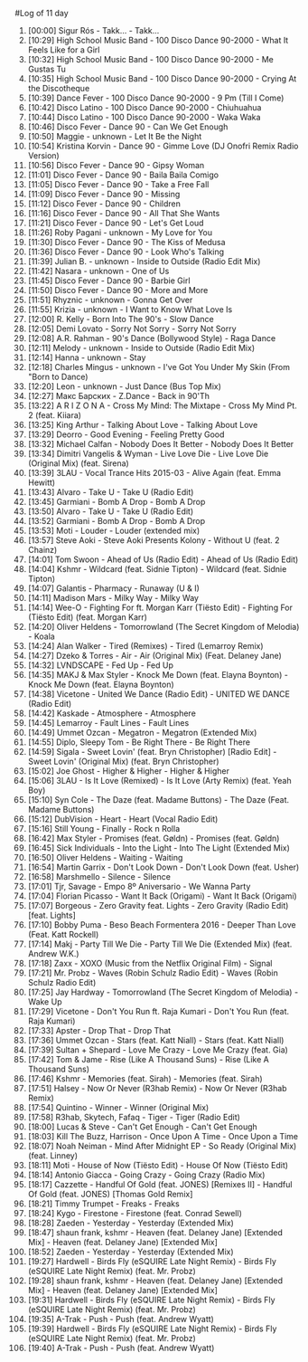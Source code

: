 #Log of 11 day

1. [00:00] Sigur Rós - Takk... - Takk...
1. [10:29] High School Music Band - 100 Disco Dance 90-2000 - What It Feels Like for a Girl
1. [10:32] High School Music Band - 100 Disco Dance 90-2000 - Me Gustas Tu
1. [10:35] High School Music Band - 100 Disco Dance 90-2000 - Crying At the Discotheque
1. [10:39] Dance Fever - 100 Disco Dance 90-2000 - 9 Pm (Till I Come)
1. [10:42] Disco Latino - 100 Disco Dance 90-2000 - Chiuhuahua
1. [10:44] Disco Latino - 100 Disco Dance 90-2000 - Waka Waka
1. [10:46] Disco Fever - Dance 90 - Can We Get Enough
1. [10:50] Maggie - unknown - Let It Be the Night
1. [10:54] Kristina Korvin - Dance 90 - Gimme Love (DJ Onofri Remix Radio Version)
1. [10:56] Disco Fever - Dance 90 - Gipsy Woman
1. [11:01] Disco Fever - Dance 90 - Baila Baila Comigo
1. [11:05] Disco Fever - Dance 90 - Take a Free Fall
1. [11:09] Disco Fever - Dance 90 - Missing
1. [11:12] Disco Fever - Dance 90 - Children
1. [11:16] Disco Fever - Dance 90 - All That She Wants
1. [11:21] Disco Fever - Dance 90 - Let's Get Loud
1. [11:26] Roby Pagani - unknown - My Love for You
1. [11:30] Disco Fever - Dance 90 - The Kiss of Medusa
1. [11:36] Disco Fever - Dance 90 - Look Who's Talking
1. [11:39] Julian B. - unknown - Inside to Outside (Radio Edit Mix)
1. [11:42] Nasara - unknown - One of Us
1. [11:45] Disco Fever - Dance 90 - Barbie Girl
1. [11:50] Disco Fever - Dance 90 - More and More
1. [11:51] Rhyznic - unknown - Gonna Get Over
1. [11:55] Krizia - unknown - I Want to Know What Love Is
1. [12:00] R. Kelly - Born Into The 90's - Slow Dance
1. [12:05] Demi Lovato - Sorry Not Sorry - Sorry Not Sorry
1. [12:08] A.R. Rahman - 90's Dance (Bollywood Style) - Raga Dance
1. [12:11] Melody - unknown - Inside to Outside (Radio Edit Mix)
1. [12:14] Hanna - unknown - Stay
1. [12:18] Charles Mingus - unknown - I've Got You Under My Skin (From "Born to Dance)
1. [12:20] Leon - unknown - Just Dance (Bus Top Mix)
1. [12:27] Макс Барских - Z.Dance - Back in 90'Th
1. [13:22] A R I Z O N A - Cross My Mind: The Mixtape - Cross My Mind Pt. 2 (feat. Kiiara)
1. [13:25] King Arthur - Talking About Love - Talking About Love
1. [13:29] Deorro - Good Evening - Feeling Pretty Good
1. [13:32] Michael Calfan - Nobody Does It Better - Nobody Does It Better
1. [13:34] Dimitri Vangelis & Wyman - Live Love Die - Live Love Die (Original Mix) (feat. Sirena)
1. [13:39] 3LAU - Vocal Trance Hits 2015-03 - Alive Again (feat. Emma Hewitt)
1. [13:43] Alvaro - Take U - Take U (Radio Edit)
1. [13:45] Garmiani - Bomb A Drop - Bomb A Drop
1. [13:50] Alvaro - Take U - Take U (Radio Edit)
1. [13:52] Garmiani - Bomb A Drop - Bomb A Drop
1. [13:53] Moti - Louder - Louder (extended mix)
1. [13:57] Steve Aoki - Steve Aoki Presents Kolony - Without U (feat. 2 Chainz)
1. [14:01] Tom Swoon - Ahead of Us (Radio Edit) - Ahead of Us (Radio Edit)
1. [14:04] Kshmr - Wildcard (feat. Sidnie Tipton) - Wildcard (feat. Sidnie Tipton)
1. [14:07] Galantis - Pharmacy - Runaway (U & I)
1. [14:11] Madison Mars - Milky Way - Milky Way
1. [14:14] Wee-O - Fighting For ft. Morgan Karr (Tiësto Edit) - Fighting For (Tiësto Edit) (feat. Morgan Karr)
1. [14:20] Oliver Heldens - Tomorrowland (The Secret Kingdom of Melodia) - Koala
1. [14:24] Alan Walker - Tired (Remixes) - Tired (Lemarroy Remix)
1. [14:27] Dzeko & Torres - Air - Air (Original Mix) (Feat. Delaney Jane)
1. [14:32] LVNDSCAPE - Fed Up - Fed Up
1. [14:35] MAKJ & Max Styler - Knock Me Down (feat. Elayna Boynton) - Knock Me Down (feat. Elayna Boynton)
1. [14:38] Vicetone - United We Dance (Radio Edit) - UNITED WE DANCE (Radio Edit)
1. [14:42] Kaskade - Atmosphere - Atmosphere
1. [14:45] Lemarroy - Fault Lines - Fault Lines
1. [14:49] Ummet Ozcan - Megatron - Megatron (Extended Mix)
1. [14:55] Diplo, Sleepy Tom - Be Right There - Be Right There
1. [14:59] Sigala - Sweet Lovin' (feat. Bryn Christopher) [Radio Edit] - Sweet Lovin' (Original Mix) (feat. Bryn Christopher)
1. [15:02] Joe Ghost - Higher & Higher - Higher & Higher
1. [15:06] 3LAU - Is It Love (Remixed) - Is It Love (Arty Remix) (feat. Yeah Boy)
1. [15:10] Syn Cole - The Daze (feat. Madame Buttons) - The Daze (Feat. Madame Buttons)
1. [15:12] DubVision - Heart - Heart (Vocal Radio Edit)
1. [15:16] Still Young - Finally - Rock n Rolla
1. [16:42] Max Styler - Promises (feat. Gøldn) - Promises (feat. Gøldn)
1. [16:45] Sick Individuals - Into the Light - Into The Light (Extended Mix)
1. [16:50] Oliver Heldens - Waiting - Waiting
1. [16:54] Martin Garrix - Don't Look Down - Don't Look Down (feat. Usher)
1. [16:58] Marshmello - Silence - Silence
1. [17:01] Tjr, Savage - Empo 8º Aniversario - We Wanna Party
1. [17:04] Florian Picasso - Want It Back (Origami) - Want It Back (Origami)
1. [17:07] Borgeous - Zero Gravity feat. Lights - Zero Gravity (Radio Edit) [feat. Lights]
1. [17:10] Bobby Puma - Beso Beach Formentera 2016 - Deeper Than Love (Feat. Katt Rockell)
1. [17:14] Makj - Party Till We Die - Party Till We Die (Extended Mix) (feat. Andrew W.K.)
1. [17:18] Zaxx - XOXO (Music from the Netflix Original Film) - Signal
1. [17:21] Mr. Probz - Waves (Robin Schulz Radio Edit) - Waves (Robin Schulz Radio Edit)
1. [17:25] Jay Hardway - Tomorrowland (The Secret Kingdom of Melodia) - Wake Up
1. [17:29] Vicetone - Don't You Run ft. Raja Kumari - Don't You Run (feat. Raja Kumari)
1. [17:33] Apster - Drop That - Drop That
1. [17:36] Ummet Ozcan - Stars (feat. Katt Niall) - Stars (feat. Katt Niall)
1. [17:39] Sultan + Shepard - Love Me Crazy - Love Me Crazy (feat. Gia)
1. [17:42] Tom & Jame - Rise (Like A Thousand Suns) - Rise (Like A Thousand Suns)
1. [17:46] Kshmr - Memories (feat. Sirah) - Memories (feat. Sirah)
1. [17:51] Halsey - Now Or Never (R3hab Remix) - Now Or Never (R3hab Remix)
1. [17:54] Quintino - Winner - Winner (Original Mix)
1. [17:58] R3hab, Skytech, Fafaq - Tiger - Tiger (Radio Edit)
1. [18:00] Lucas & Steve - Can't Get Enough - Can't Get Enough
1. [18:03] Kill The Buzz, Harrison - Once Upon A Time - Once Upon a Time
1. [18:07] Noah Neiman - Mind After Midnight EP - So Ready (Original Mix) (feat. Linney)
1. [18:11] Moti - House of Now (Tiësto Edit) - House Of Now (Tiësto Edit)
1. [18:14] Antonio Giacca - Going Crazy - Going Crazy (Radio Mix)
1. [18:17] Cazzette - Handful Of Gold (feat. JONES) [Remixes II] - Handful Of Gold (feat. JONES) [Thomas Gold Remix]
1. [18:21] Timmy Trumpet - Freaks - Freaks
1. [18:24] Kygo - Firestone - Firestone (feat. Conrad Sewell)
1. [18:28] Zaeden - Yesterday - Yesterday (Extended Mix)
1. [18:47] shaun frank, kshmr - Heaven (feat. Delaney Jane) [Extended Mix] - Heaven (feat. Delaney Jane) [Extended Mix]
1. [18:52] Zaeden - Yesterday - Yesterday (Extended Mix)
1. [19:27] Hardwell - Birds Fly (eSQUIRE Late Night Remix) - Birds Fly (eSQUIRE Late Night Remix) (feat. Mr. Probz)
1. [19:28] shaun frank, kshmr - Heaven (feat. Delaney Jane) [Extended Mix] - Heaven (feat. Delaney Jane) [Extended Mix]
1. [19:31] Hardwell - Birds Fly (eSQUIRE Late Night Remix) - Birds Fly (eSQUIRE Late Night Remix) (feat. Mr. Probz)
1. [19:35] A-Trak - Push - Push (feat. Andrew Wyatt)
1. [19:39] Hardwell - Birds Fly (eSQUIRE Late Night Remix) - Birds Fly (eSQUIRE Late Night Remix) (feat. Mr. Probz)
1. [19:40] A-Trak - Push - Push (feat. Andrew Wyatt)
